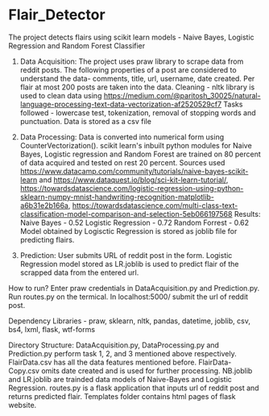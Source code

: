 # Flair_Detector
The project detects flairs using scikit learn models - Naive Bayes, Logistic Regression and Random Forest Classifier

1. Data Acquisition:
The project uses praw library to scrape data from reddit posts. The following properties of a post are considered to understand the data-
comments, title, url, username, date created. Per flair at most 200 posts are taken into the data.
Cleaning - nltk library is used to clean data using https://medium.com/@paritosh_30025/natural-language-processing-text-data-vectorization-af2520529cf7
Tasks followed - lowercase test, tokenization, removal of stopping words and punctuation. Data is stored as a csv file

2. Data Processing:
Data is converted into numerical form using CounterVectorization(). scikit learn's inbuilt python modules for Naive Bayes, Logistic regression and Random Forest are trained on 80 percent of data acquired and tested on rest 20 percent. Sources used https://www.datacamp.com/community/tutorials/naive-bayes-scikit-learn and https://www.dataquest.io/blog/sci-kit-learn-tutorial/, https://towardsdatascience.com/logistic-regression-using-python-sklearn-numpy-mnist-handwriting-recognition-matplotlib-a6b31e2b166a, https://towardsdatascience.com/multi-class-text-classification-model-comparison-and-selection-5eb066197568
Results:
  Naive Bayes - 0.52
  Logistic Regression - 0.72
  Random Forrest - 0.62
 Model obtained by Logisctic Regression is stored as joblib file for predicting flairs.
 
3. Prediction:
User submits URL of reddit post in the form. Logistic Regression model stored as LR.joblib is used to predict flair of the scrapped data from the entered url.

How to run?
Enter praw credentials in DataAcquisition.py and Prediction.py. Run routes.py on the termical. In localhost:5000/ submit the url of reddit post.

Dependency Libraries - 
praw, sklearn, nltk, pandas, datetime, joblib, csv, bs4, lxml, flask, wtf-forms

Directory Structure:
DataAcquisition.py, DataProcessing.py and Prediction.py perform task 1, 2, and 3 mentioned above respectively. FlairData.csv has all the data features mentioned before. FlairData-Copy.csv omits date created and is used for further processing. NB.joblib and LR.joblib are trainded data models of Naive-Bayes and Logistic Regression. 
routes.py is a flask application that inputs url of reddit post and returns predicted flair. Templates folder contains html pages of flask website.


